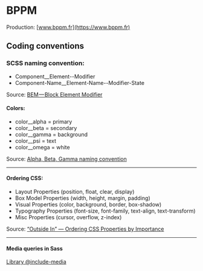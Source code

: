 # BPPM

Production: [www.bppm.fr](https://www.bppm.fr)

## Coding conventions

### SCSS naming convention:

- Component__Element--Modifier
- Component-Name__Element-Name--Modifier-State

Source: [BEM — Block Element Modifier](http://getbem.com/)

#### Colors:

- color__alpha = primary
- color__beta = secondary
- color__gamma = background
- color__psi = text
- color__omega = white

Source: [Alpha, Beta, Gamma naming convention](https://www.silvestar.codes/articles/alpha-beta-gamma-naming-convention/)

---

#### Ordering CSS:
- Layout Properties (position, float, clear, display)
- Box Model Properties (width, height, margin, padding)
- Visual Properties (color, background, border, box-shadow)
- Typography Properties (font-size, font-family, text-align, text-transform)
- Misc Properties (cursor, overflow, z-index)

Source: [“Outside In” — Ordering CSS Properties by Importance](https://webdesign.tutsplus.com/articles/outside-in-ordering-css-properties-by-importance--cms-21685)

---

#### Media queries in Sass

[Library @include-media](https://include-media.com)